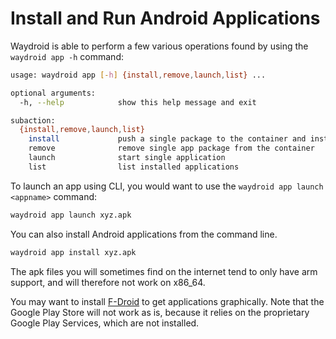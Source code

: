 # Install and Run Android Applications

Waydroid is able to perform a few various operations found by using the `waydroid app -h` command:

```bash
usage: waydroid app [-h] {install,remove,launch,list} ...

optional arguments:
  -h, --help            show this help message and exit

subaction:
  {install,remove,launch,list}
    install             push a single package to the container and install it
    remove              remove single app package from the container
    launch              start single application
    list                list installed applications
```

To launch an app using CLI, you would want to use the `waydroid app launch <appname>` command:

```bash
waydroid app launch xyz.apk
```

You can also install Android applications from the command line.

```bash
waydroid app install xyz.apk
```

The apk files you will sometimes find on the internet tend to only have arm support, and will therefore not work on x86\_64.

You may want to install [F-Droid](https://f-droid.org) to get applications graphically. Note that the Google Play Store will not work as is, because it relies on the proprietary Google Play Services, which are not installed.
